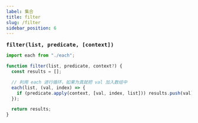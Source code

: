 ```yaml
---
label: 集合
title: filter
slug: /filter
sidebar_position: 6
---
```


<big><b>`filter(list, predicate, [context])`</b></big>
&emsp;

```ts
import each from "./each";

function filter(list, predicate, context?) {
  const results = [];

  // 利用 each 进行循环，如果为真就把 val 加入数组中
  each(list, (val, index) => {
    if (predicate.apply(context, [val, index, list])) results.push(val);
  });

  return results;
}
```
